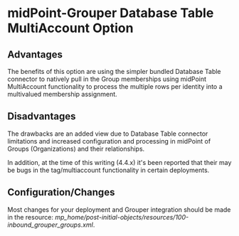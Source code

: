 # midPoint-Grouper Database Table MultiAccount Option

## Advantages
The benefits of this option are using the simpler bundled Database Table connector to natively
 pull in the Group memberships using midPoint MultiAccount functionality to process the multiple rows
  per identity into a multivalued membership assignment. 


## Disadvantages
The drawbacks are an added view due to Database Table connector limitations and increased 
 configuration and processing in midPoint of Groups (Organizations)
  and their relationships. 

In addition, at the time of this writing (4.4.x) it's been reported
  that their may be bugs in the tag/multiaccount functionality in certain deployments.


## Configuration/Changes
Most changes for your deployment and Grouper integration should be made in the resource:
 *mp_home/post-initial-objects/resources/100-inbound_grouper_groups.xml*. 
